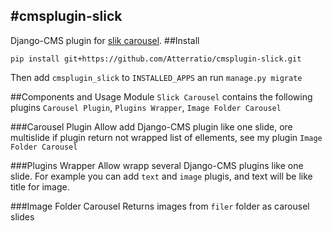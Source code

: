 #cmsplugin-slick
-----
Django-CMS plugin for [slik carousel](http://kenwheeler.github.io/slick/).
##Install
```
pip install git+https://github.com/Atterratio/cmsplugin-slick.git
```
Then add `cmsplugin_slick` to `INSTALLED_APPS` an run `manage.py migrate`

##Components and Usage
Module `Slick Carousel` contains the following plugins `Carousel Plugin`, `Plugins Wrapper`, `Image Folder Carousel`

###Carousel Plugin
Allow add Django-CMS plugin like one slide, ore multislide if plugin return not wrapped list of ellements, see my plugin `Image Folder Carousel`

###Plugins Wrapper
Allow wrapp several Django-CMS plugins like one slide. For example you can add `text` and `image` plugis, and text will be like title for image.

###Image Folder Carousel
Returns images from `filer` folder as carousel slides
